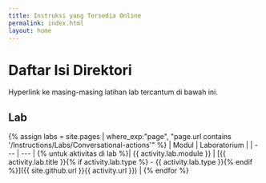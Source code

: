 ```yaml
---
title: Instruksi yang Tersedia Online
permalink: index.html
layout: home
---
```


# Daftar Isi Direktori

Hyperlink ke masing-masing latihan lab tercantum di bawah ini.

## Lab

{% assign labs = site.pages | where_exp:"page", "page.url contains '/Instructions/Labs/Conversational-actions'" %}
| Modul | Laboratorium |
| --- | --- | 
{% untuk aktivitas di lab %}| {{ activity.lab.module }} | [{{ activity.lab.title }}{% if activity.lab.type %} - {{ activity.lab.type }}{% endif %}]({{ site.github.url }}{{ activity.url }}) |
{% endfor %}

